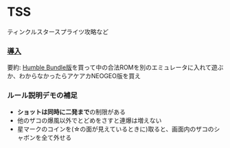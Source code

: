 # TSS
ティンクルスタースプライツ攻略など

### [導入](getstarted.md)  
要約: [Humble Bundle版](https://www.humblebundle.com/store/twinkle-star-sprites)を買って中の合法ROMを別のエミュレータに入れて遊ぶか、わからなかったらアケアカNEOGEO版を買え
### ルール説明デモの補足
- **ショットは同時に二発まで**の制限がある
- 他のザコの爆風以外でとどめをさすと連爆は増えない
- 星マークのコインを(☆の面が見えているときに)取ると、画面内のザコのシャボンを全て外せる
